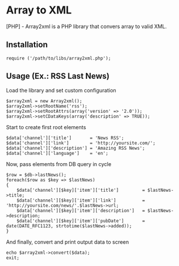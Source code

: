 Array to XML
============

[PHP] - Array2xml is a PHP library that convers array to valid XML.


Installation
------------

	require ('/path/to/libs/array2xml.php');


Usage (Ex.: RSS Last News)
----------------

Load the library and set custom configuration

	$array2xml = new Array2xml();
	$array2xml->setRootName('rss');
	$array2xml->setRootAttrs(array('version' => '2.0'));
	$array2xml->setCDataKeys(array('description' => TRUE));

Start to create first root elements

	$data['channel']['title'] 		= 'News RSS';
	$data['channel']['link'] 		= 'http://yoursite.com/';
	$data['channel']['description'] = 'Amazing RSS News';
	$data['channel']['language']	= 'en';

Now, pass elements from DB query in cycle

	$row = $db->lastNews();
	foreach($row as $key => $lastNews)
	{
		$data['channel'][$key]['item']['title'] 		= $lastNews->title;
		$data['channel'][$key]['item']['link'] 			= 'http://yoursite.com/news/'.$lastNews->url;
		$data['channel'][$key]['item']['description'] 	= $lastNews->description;
		$data['channel'][$key]['item']['pubDate'] 		= date(DATE_RFC1123, strtotime($lastNews->added));
	}

And finally, convert and print output data to screen

	echo $array2xml->convert($data);
	exit;